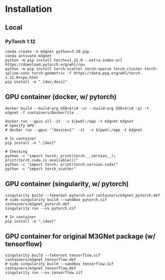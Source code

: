 # Installation

## Local

### PyTorch 1.12

```shell
conda create -n m3gnet python=3.10 pip
conda activate m3gnet
python -m pip install torch==1.12.0 --extra-index-url https://download.pytorch.org/whl/cpu
python -m pip install torch-scatter torch-sparse torch-cluster torch-spline-conv torch-geometric -f https://data.pyg.org/whl/torch-1.12.0+cpu.html
pip install -e ".[dev,docs]"
```

## GPU container (docker, w/ pytorch)

```shell
docker build --build-arg UID=$(id -u) --build-arg GID=$(id -g) -t m3gnet -f containers/Dockerfile .

docker run --gpus all -it  -v $(pwd):/app -t m3gnet m3gnet
# Specify GPU
# docker run --gpus '"device=1"' -it  -v $(pwd):/app -t m3gnet

# In container
pip install -e ".[dev]"

# Checking
python -c "import torch; print(torch.__version__); print(torch.cuda.is_available())"
python -c "import torch; print(torch.version.cuda)"
python -c "import torch_scatter"
```

## GPU container (singularity, w/ pytorch)

```shell
singularity build --fakeroot pytorch.sif containers/m3gnet_pytorch.def
# sudo singularity build --sandbox pytorch.sif containers/m3gnet_pytorch.def
singularity run --nv pytorch.sif

# In container
pip install -e ".[dev]"
```

## GPU container for original M3GNet package (w/ tensorflow)

```shell
singularity build --fakeroot tensorflow.sif containers/m3gnet_tensorflow.def
# sudo singularity build --sandbox tensorflow.sif containers/m3gnet_tensorflow.def
singularity run --nv tensorflow.sif
```
